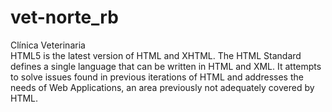 # vet-norte_rb
Clínica Veterinaria  
HTML5 is the latest version of HTML and XHTML. The HTML Standard defines a single language that can be written in HTML and XML. It attempts to solve issues found in previous iterations of HTML and addresses the needs of Web Applications, an area previously not adequately covered by HTML.

